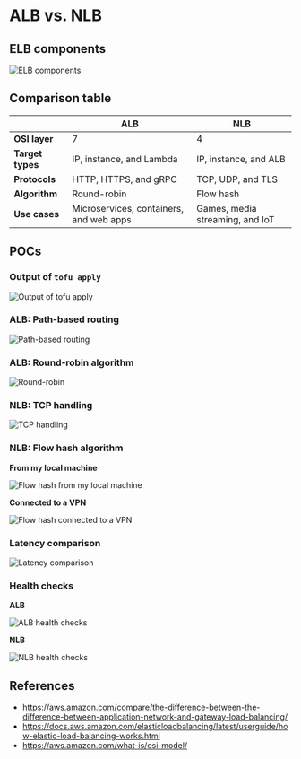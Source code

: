 # ALB vs. NLB

## ELB components

![ELB components](images/elb-components.png)

## Comparison table

|                  | ALB                                     | NLB                             |
|------------------|-----------------------------------------|---------------------------------|
| **OSI layer**    | 7                                       | 4                               |
| **Target types** | IP, instance, and Lambda                | IP, instance, and ALB           |
| **Protocols**    | HTTP, HTTPS, and gRPC                   | TCP, UDP, and TLS               |
| **Algorithm**    | Round-robin                             | Flow hash                       |
| **Use cases**    | Microservices, containers, and web apps | Games, media streaming, and IoT |

## POCs

### Output of `tofu apply`

![Output of tofu apply](images/tofu-apply-output.png)

### ALB: Path-based routing

![Path-based routing](images/path-based-routing.png)

### ALB: Round-robin algorithm

![Round-robin](images/round-robin.png)

### NLB: TCP handling

![TCP handling](images/tcp-handling.png)

### NLB: Flow hash algorithm

**From my local machine**

![Flow hash from my local machine](images/flow-hash-local.png)

**Connected to a VPN**

![Flow hash connected to a VPN](images/flow-hash-vpn.png)

### Latency comparison

![Latency comparison](images/latency-comparison.png)

### Health checks

**ALB**

![ALB health checks](images/alb-health-checks.png)

**NLB**

![NLB health checks](images/nlb-health-checks.png)

## References

- https://aws.amazon.com/compare/the-difference-between-the-difference-between-application-network-and-gateway-load-balancing/
- https://docs.aws.amazon.com/elasticloadbalancing/latest/userguide/how-elastic-load-balancing-works.html
- https://aws.amazon.com/what-is/osi-model/